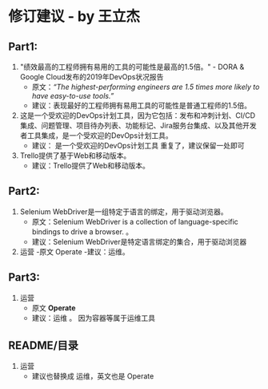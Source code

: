 # 修订建议 - by 王立杰

## Part1: 

1. "绩效最高的工程师拥有易用的工具的可能性是最高的1.5倍。"  - DORA & Google Cloud发布的2019年DevOps状况报告 
   - 原文：*“The highest-performing engineers are 1.5 times more likely to have easy-to-use tools.”*
   - 建议：表现最好的工程师拥有易用工具的可能性是普通工程师的1.5倍。
2. 这是一个受欢迎的DevOps计划工具，因为它包括：发布和冲刺计划、CI/CD集成、问题管理、项目待办列表、功能标记、Jira服务台集成、以及其他开发者工具集成，是一个受欢迎的DevOps计划工具。
   - 建议： 是一个受欢迎的DevOps计划工具 重复了，建议保留一处即可
3. Trello提供了基于Web和移动版本。
   - 建议：Trello提供了Web和移动版本。



## Part2:

1. Selenium WebDriver是一组特定于语言的绑定，用于驱动浏览器。
   - 原文：Selenium WebDriver is a collection of language-specific bindings to drive a browser. 。
   - 建议：Selenium WebDriver是特定语言绑定的集合，用于驱动浏览器
2. 运营
   -原文 Operate
   -建议：运维。


## Part3:

1. 运营 
   - 原文 **Operate**
   - 建议：运维 。  因为容器等属于运维工具



## README/目录

1. 运营
   - 建议也替换成 运维，英文也是 Operate
